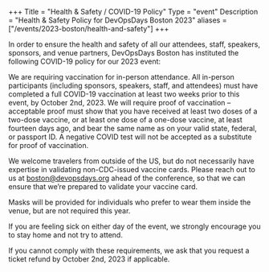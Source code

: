+++
Title = "Health & Safety / COVID-19 Policy"
Type = "event"
Description = "Health & Safety Policy for DevOpsDays Boston 2023"
aliases = ["/events/2023-boston/health-and-safety"]
+++

In order to ensure the health and safety of all our attendees, staff, speakers, sponsors, and venue partners, DevOpsDays Boston has instituted the following COVID-19 policy for our 2023 event:

We are requiring vaccination for in-person attendance. All in-person participants (including sponsors, speakers, staff, and attendees) must have completed a full COVID-19 vaccination at least two weeks prior to this event, by October 2nd, 2023. We will require proof of vaccination – acceptable proof must show that you have received at least two doses of a two-dose vaccine, or at least one dose of a one-dose vaccine, at least fourteen days ago, and bear the same name as on your valid state, federal, or passport ID. A negative COVID test will not be accepted as a substitute for proof of vaccination.

We welcome travelers from outside of the US, but do not necessarily have expertise in validating non-CDC-issued vaccine cards. Please reach out to us at [boston@devopsdays.org](mailto:boston@devopsdays.org) ahead of the conference, so that we can ensure that we’re prepared to validate your vaccine card.

Masks will be provided for individuals who prefer to wear them inside the venue, but are not required this year.

If you are feeling sick on either day of the event, we strongly encourage you to stay home and not try to attend.

If you cannot comply with these requirements, we ask that you request a ticket refund by October 2nd, 2023 if applicable.

